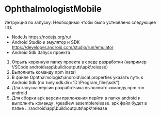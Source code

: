# OphthalmologistMobile
Интрукция по запуску:
Необходимо чтобы было устновлено следующее ПО:
 - NodeJs https://nodejs.org/ru/
 - Android Studio и эмулятор и SDK https://developer.android.com/studio/run/emulator
 - Android Sdk
Запуск проекта
 1. Отрыть коренную папку проекта  в среде разработки (например VSCode android\app\build\outputs\apk\release)
 3. Выполнить команду npm install
 4. В файле Ophthalmologist\android\local.properties указать путь к Android Sdk (по типу sdk.dir="D\:\\Program_files\\sdk")
 5. Для запуска версии разработчика выполнить команду npm run android
 6. Для сборки apk версии приложения перйти в папку android и выполнить команду ./geadlew assemblerelease. apk файл будет в папке ...\android\app\build\outputs\apk\release
